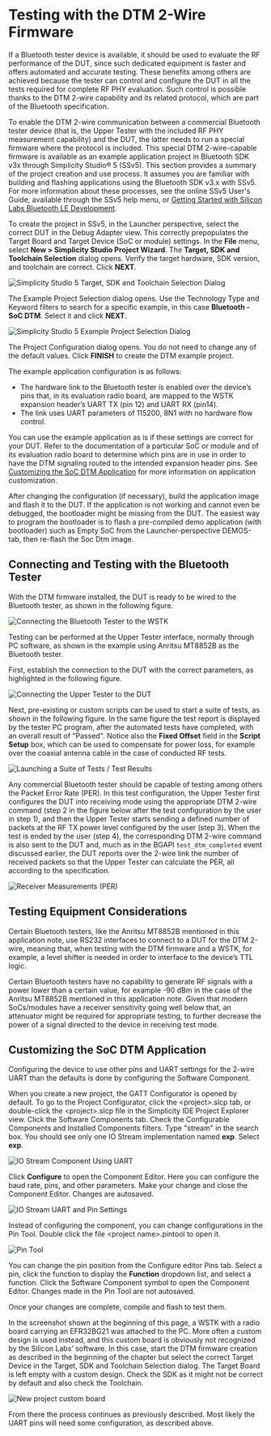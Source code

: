 # Testing with the DTM 2-Wire Firmware

If a Bluetooth tester device is available, it should be used to evaluate the RF performance of the DUT, since such dedicated equipment is faster and offers automated and accurate testing. These benefits among others are achieved because the tester can control and configure the DUT in all the tests required for complete RF PHY evaluation. Such control is possible thanks to the DTM 2-wire capability and its related protocol, which are part of the Bluetooth specification.

To enable the DTM 2-wire communication between a commercial Bluetooth tester device (that is, the Upper Tester with the included RF PHY measurement capability) and the DUT, the latter needs to run a special firmware where the protocol is included. This special DTM 2-wire-capable firmware is available as an example application project in Bluetooth SDK v3x through Simplicity Studio® 5 (SSv5). This section provides a summary of the project creation and use process. It assumes you are familiar with building and flashing applications using the Bluetooth SDK v3.x with SSv5. For more information about these processes, see the online SSv5 User's Guide, available through the SSv5 help menu, or [Getting Started with Silicon Labs Bluetooth LE Development](https://docs.silabs.com/bluetooth/latest/bluetooth-getting-started-overview/).

To create the project in SSv5, in the Launcher perspective, select the correct DUT in the Debug Adapter view. This correctly prepopulates the Target Board and Target Device (SoC or module) settings. In the **File** menu, select **New > Simplicity Studio Project Wizard**. The **Target, SDK and Toolchain Selection** dialog opens. Verify the target hardware, SDK version, and toolchain are correct. Click **NEXT**.

![Simplicity Studio 5 Target, SDK and Toolchain Selection Dialog](resources/simplicity-studio-5-target-sdk-and-toolchain-selection-dialog.png)

The Example Project Selection dialog opens. Use the Technology Type and Keyword filters to search for a specific example, in this case **Bluetooth - SoC DTM**. Select it and click **NEXT**.

![Simplicity Studio 5 Example Project Selection Dialog](resources/simplicity-studio-5-example-project-selection-dialog.png)

The Project Configuration dialog opens. You do not need to change any of the default values. Click **FINISH** to create the DTM example project.

The example application configuration is as follows:

- The hardware link to the Bluetooth tester is enabled over the device’s pins that, in its evaluation radio board, are mapped to the WSTK expansion header’s UART TX (pin 12) and UART RX (pin14).
- The link uses UART parameters of 115200, 8N1 with no hardware flow control.

You can use the example application as is if these settings are correct for your DUT. Refer to the documentation of a particular SoC or module and of its evaluation radio board to determine which pins are in use in order to have the DTM signaling routed to the intended expansion header pins. See [Customizing the SoC DTM Application](#customizing-the-soc-dtm-application) for more information on application customization.

After changing the configuration (if necessary), build the application image and flash it to the DUT. If the application is not working and cannot even be debugged, the bootloader might be missing from the DUT. The easiest way to program the bootloader is to flash a pre-compiled demo application (with bootloader) such as Empty SoC from the Launcher-perspective DEMOS-tab, then re-flash the Soc Dtm image.

## Connecting and Testing with the Bluetooth Tester

With the DTM firmware installed, the DUT is ready to be wired to the Bluetooth tester, as shown in the following figure.

![Connecting the Bluetooth Tester to the WSTK](resources/connecting-the-bluetooth-tester-to-the-wstk.png)

Testing can be performed at the Upper Tester interface, normally through PC software, as shown in the example using Anritsu MT8852B as the Bluetooth tester.

First, establish the connection to the DUT with the correct parameters, as highlighted in the following figure.

![Connecting the Upper Tester to the DUT](resources/connecting-the-upper-tester-to-the-dut.png)

Next, pre-existing or custom scripts can be used to start a suite of tests, as shown in the following figure. In the same figure the test report is displayed by the tester PC program, after the automated tests have completed, with an overall result of "Passed". Notice also the **Fixed Offset** field in the **Script Setup** box, which can be used to compensate for power loss, for example over the coaxial antenna cable in the case of conducted RF tests.

![Launching a Suite of Tests / Test Results](resources/launching-a-suite-of-tests-test-results.png)

Any commercial Bluetooth tester should be capable of testing among others the Packet Error Rate (PER). In this test configuration, the Upper Tester first configures the DUT into receiving mode using the appropriate DTM 2-wire command (step 2 in the figure below after the test configuration by the user in step 1), and then the Upper Tester starts sending a defined number of packets at the RF TX power level configured by the user (step 3). When the test is ended by the user (step 4), the corresponding DTM 2-wire command is also sent to the DUT and, much as in the BGAPI `test_dtm_completed` event discussed earlier, the DUT reports over the 2-wire link the number of received packets so that the Upper Tester can calculate the PER, all according to the specification.

![Receiver Measurements (PER)](resources/receiver-measurements-per.png)

## Testing Equipment Considerations

Certain Bluetooth testers, like the Anritsu MT8852B mentioned in this application note, use RS232 interfaces to connect to a DUT for the DTM 2-wire, meaning that, when testing with the DTM firmware and a WSTK, for example, a level shifter is needed in order to interface to the device’s TTL logic.

Certain Bluetooth testers have no capability to generate RF signals with a power lower than a certain value, for example -90 dBm in the case of the Anritsu MT8852B mentioned in this application note. Given that modern SoCs/modules have a receiver sensitivity going well below that, an attenuator might be required for appropriate testing, to further decrease the power of a signal directed to the device in receiving test mode.

## Customizing the SoC DTM Application

Configuring the device to use other pins and UART settings for the 2-wire UART than the defaults is done by configuring the Software Component.

When you create a new project, the GATT Configurator is opened by default. To go to the Project Configurator, click the \<project>.slcp tab, or double-click the \<project>.slcp file in the Simplicity IDE Project Explorer view. Click the Software Components tab. Check the Configurable Components and Installed Components filters. Type "stream" in the search box. You should see only one IO Stream implementation named **exp**. Select **exp**.

![IO Stream Component Using UART](resources/io-stream-component-using-uart.png)

Click **Configure** to open the Component Editor. Here you can configure the baud rate, pins, and other parameters. Make your change and close the Component Editor. Changes are autosaved.

![IO Stream UART and Pin Settings](resources/io-stream-uart-and-pin-settings.png)

Instead of configuring the component, you can change configurations in the Pin Tool. Double click the file \<project name>.pintool to open it.

![Pin Tool](resources/pin-tool.png)

You can change the pin position from the Configure editor Pins tab. Select a pin, click the function to display the **Function** dropdown list, and select a function. Click the Software Component symbol to open the Component Editor. Changes made in the Pin Tool are not autosaved.

Once your changes are complete, compile and flash to test them.

In the screenshot shown at the beginning of this page, a WSTK with a radio board carrying an EFR32BG21 was attached to the PC. More often a custom design is used instead, and this custom board is obviously not recognized by the Silicon Labs’ software. In this case, start the DTM firmware creation as described in the beginning of the chapter but select the correct Target Device in the Target, SDK and Toolchain Selection dialog. The Target Board is left empty with a custom design. Check the SDK as it might not be correct by default and also check the Toolchain.

![New project custom board](resources/new-project-custom-board.png)

From there the process continues as previously described. Most likely the UART pins will need some configuration, as described above.
